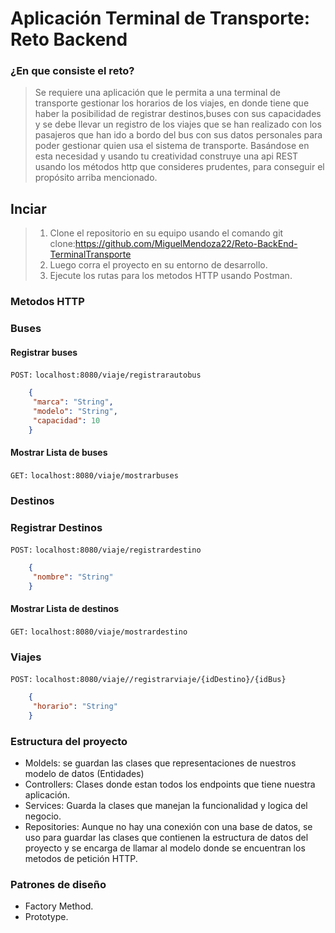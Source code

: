 # Aplicación Terminal de Transporte: Reto Backend

###  ¿En que consiste el reto?
> Se requiere una aplicación que le permita a una terminal de transporte gestionar los horarios de los viajes, en donde tiene que haber la posibilidad de registrar destinos,buses con sus capacidades y se debe llevar un registro de los viajes que se han realizado con los pasajeros que han ido a bordo del bus con sus datos personales para poder gestionar quien usa el sistema de transporte. Basándose en esta necesidad y usando tu creatividad construye una api REST usando los métodos http que consideres prudentes, para conseguir el propósito arriba mencionado.

## Inciar
>1. Clone el repositorio en su equipo usando el comando git clone:https://github.com/MiguelMendoza22/Reto-BackEnd-TerminalTransporte
>2. Luego corra el proyecto en su entorno de desarrollo.
>3. Ejecute los rutas para los metodos HTTP usando Postman.

### Metodos HTTP

### Buses
#### Registrar buses
`POST:` `localhost:8080/viaje/registrarautobus`

```json
    {    
     "marca": "String",    
     "modelo": "String",    
     "capacidad": 10  
    }
```
#### Mostrar Lista de buses
`GET:` `localhost:8080/viaje/mostrarbuses`

### Destinos
### Registrar Destinos
`POST:` `localhost:8080/viaje/registrardestino`

```json
    {    
     "nombre": "String"
    }
```
#### Mostrar Lista de destinos
`GET:` `localhost:8080/viaje/mostrardestino`

### Viajes 
`POST:` `localhost:8080/viaje//registrarviaje/{idDestino}/{idBus}`
```json
    {    
     "horario": "String"
    }
```

### Estructura del proyecto
- Moldels: se guardan las clases que representaciones de nuestros modelo de datos (Entidades)
- Controllers: Clases donde estan todos los endpoints que tiene nuestra aplicación.
- Services: Guarda la clases que manejan la funcionalidad y logica del negocio.
- Repositories: Aunque no hay una conexión con una base de datos, se uso para guardar las clases que contienen la estructura de datos del proyecto y se encarga de llamar al modelo donde se encuentran los metodos de petición HTTP.

### Patrones de diseño
- Factory Method.
- Prototype.
